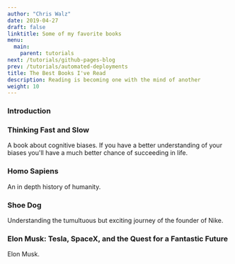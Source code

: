 ```yaml
---
author: "Chris Walz"
date: 2019-04-27
draft: false
linktitle: Some of my favorite books
menu:
  main:
    parent: tutorials
next: /tutorials/github-pages-blog
prev: /tutorials/automated-deployments
title: The Best Books I've Read
description: Reading is becoming one with the mind of another
weight: 10
---
```



### **Introduction**


### **Thinking Fast and Slow**

A book about cognitive biases. If you have a better understanding of your biases you'll have a much better chance of succeeding in life.

### **Homo Sapiens**

An in depth history of humanity. 

### Shoe Dog

Understanding the tumultuous but exciting journey of the founder of Nike. 

### Elon Musk: Tesla, SpaceX, and the Quest for a Fantastic Future

Elon Musk. 






